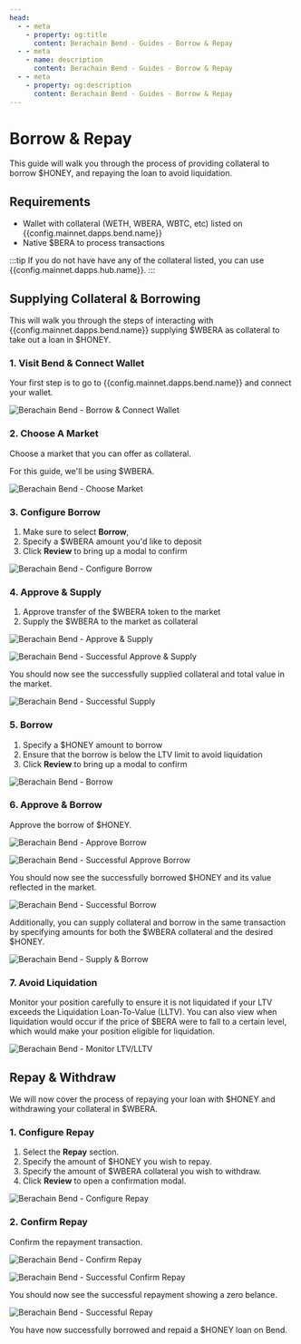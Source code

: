 ```yaml
---
head:
  - - meta
    - property: og:title
      content: Berachain Bend - Guides - Borrow & Repay
  - - meta
    - name: description
      content: Berachain Bend - Guides - Borrow & Repay
  - - meta
    - property: og:description
      content: Berachain Bend - Guides - Borrow & Repay
---
```


<script setup>
  import config from '@berachain/config/constants.json';
</script>

# Borrow & Repay

This guide will walk you through the process of providing collateral to borrow $HONEY, and repaying the loan to avoid liquidation.

## Requirements

- Wallet with collateral (WETH, WBERA, WBTC, etc) listed on <a target="_blank" :href="config.mainnet.dapps.bend.url + 'borrow?utm_source=' + config.websites.docsBend.utmSource">{{config.mainnet.dapps.bend.name}}</a>
- Native $BERA to process transactions

:::tip
If you do not have have any of the collateral listed, you can use <a target="_blank" :href="config.mainnet.dapps.hub.url + 'swap' + '?utm_source=' + config.websites.docsBend.utmSource">{{config.mainnet.dapps.hub.name}}</a>.
:::

## Supplying Collateral & Borrowing

This will walk you through the steps of interacting with {{config.mainnet.dapps.bend.name}} supplying $WBERA as collateral to take out a loan in $HONEY.

### 1. Visit Bend & Connect Wallet

Your first step is to go to <a target="_blank" :href="config.mainnet.dapps.bend.url + 'borrow' + '?utm_source=' + config.websites.docsBend.utmSource">{{config.mainnet.dapps.bend.name}}</a> and connect your wallet.

![Berachain Bend - Borrow & Connect Wallet](/assets/learn-guide-borrow-01.png)

### 2. Choose A Market

Choose a market that you can offer as collateral.

For this guide, we'll be using $WBERA.

![Berachain Bend - Choose Market](/assets/learn-guide-borrow-02.png)

### 3. Configure Borrow

1. Make sure to select **Borrow**,
2. Specify a $WBERA amount you'd like to deposit
3. Click **Review** to bring up a modal to confirm

![Berachain Bend - Configure Borrow](/assets/learn-guide-borrow-03.png)

### 4. Approve & Supply

1. Approve transfer of the $WBERA token to the market
2. Supply the $WBERA to the market as collateral

![Berachain Bend - Approve & Supply](/assets/learn-guide-borrow-04.png)

![Berachain Bend - Successful Approve & Supply](/assets/learn-guide-borrow-05.png)

You should now see the successfully supplied collateral and total value in the market.

![Berachain Bend - Successful Supply](/assets/learn-guide-borrow-06.png)

### 5. Borrow

1. Specify a $HONEY amount to borrow
2. Ensure that the borrow is below the LTV limit to avoid liquidation
3. Click **Review** to bring up a modal to confirm

![Berachain Bend - Borrow](/assets/learn-guide-borrow-07.png)

### 6. Approve & Borrow

Approve the borrow of $HONEY.

![Berachain Bend - Approve Borrow](/assets/learn-guide-borrow-08.png)

![Berachain Bend - Successful Approve Borrow](/assets/learn-guide-borrow-09.png)

You should now see the successfully borrowed $HONEY and its value reflected in the market.

![Berachain Bend - Successful Borrow](/assets/learn-guide-borrow-10.png)

Additionally, you can supply collateral and borrow in the same transaction by specifying amounts for both the $WBERA collateral and the desired $HONEY.

![Berachain Bend - Supply & Borrow](/assets/learn-guide-borrow-11.png)

### 7. Avoid Liquidation

Monitor your position carefully to ensure it is not liquidated if your LTV exceeds the Liquidation Loan-To-Value (LLTV).
You can also view when liquidation would occur if the price of $BERA were to fall to a certain level, which would make your position eligible for liquidation.

![Berachain Bend - Monitor LTV/LLTV](/assets/learn-guide-borrow-12.png)

## Repay & Withdraw

We will now cover the process of repaying your loan with $HONEY and withdrawing your collateral in $WBERA.

### 1. Configure Repay

1. Select the **Repay** section.
2. Specify the amount of $HONEY you wish to repay.
3. Specify the amount of $WBERA collateral you wish to withdraw.
4. Click **Review** to open a confirmation modal.

![Berachain Bend - Configure Repay](/assets/learn-guide-repay-01.png)

### 2. Confirm Repay

Confirm the repayment transaction.

![Berachain Bend - Confirm Repay](/assets/learn-guide-repay-02.png)

![Berachain Bend - Successful Confirm Repay](/assets/learn-guide-repay-03.png)

You should now see the successful repayment showing a zero belance.

![Berachain Bend - Successful Repay](/assets/learn-guide-repay-04.png)

You have now successfully borrowed and repaid a $HONEY loan on Bend.
